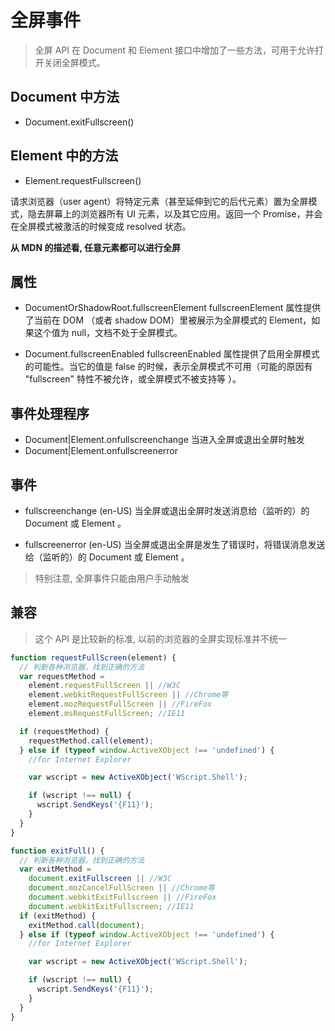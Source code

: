 # 全屏事件

> 全屏 API 在 Document 和 Element 接口中增加了一些方法，可用于允许打开关闭全屏模式。

## Document 中方法

- Document.exitFullscreen()

## Element 中的方法

- Element.requestFullscreen()

请求浏览器（user agent）将特定元素（甚至延伸到它的后代元素）置为全屏模式，隐去屏幕上的浏览器所有 UI 元素，以及其它应用。返回一个 Promise，并会在全屏模式被激活的时候变成 resolved 状态。

**从 MDN 的描述看, 任意元素都可以进行全屏**

## 属性

- DocumentOrShadowRoot.fullscreenElement
  fullscreenElement 属性提供了当前在 DOM （或者 shadow DOM）里被展示为全屏模式的 Element，如果这个值为 null，文档不处于全屏模式。

- Document.fullscreenEnabled
  fullscreenEnabled 属性提供了启用全屏模式的可能性。当它的值是 false 的时候，表示全屏模式不可用（可能的原因有 "fullscreen" 特性不被允许，或全屏模式不被支持等 ）。

## 事件处理程序

- Document|Element.onfullscreenchange 当进入全屏或退出全屏时触发
- Document|Element.onfullscreenerror

## 事件

- fullscreenchange (en-US)
  当全屏或退出全屏时发送消息给（监听的）的 Document 或 Element 。

- fullscreenerror (en-US)
  当全屏或退出全屏是发生了错误时，将错误消息发送给（监听的）的 Document 或 Element 。

> 特别注意, 全屏事件只能由用户手动触发

## 兼容

> 这个 API 是比较新的标准, 以前的浏览器的全屏实现标准并不统一

```js
function requestFullScreen(element) {
  // 判断各种浏览器，找到正确的方法
  var requestMethod =
    element.requestFullScreen || //W3C
    element.webkitRequestFullScreen || //Chrome等
    element.mozRequestFullScreen || //FireFox
    element.msRequestFullScreen; //IE11

  if (requestMethod) {
    requestMethod.call(element);
  } else if (typeof window.ActiveXObject !== 'undefined') {
    //for Internet Explorer

    var wscript = new ActiveXObject('WScript.Shell');

    if (wscript !== null) {
      wscript.SendKeys('{F11}');
    }
  }
}

function exitFull() {
  // 判断各种浏览器，找到正确的方法
  var exitMethod =
    document.exitFullscreen || //W3C
    document.mozCancelFullScreen || //Chrome等
    document.webkitExitFullscreen || //FireFox
    document.webkitExitFullscreen; //IE11
  if (exitMethod) {
    exitMethod.call(document);
  } else if (typeof window.ActiveXObject !== 'undefined') {
    //for Internet Explorer

    var wscript = new ActiveXObject('WScript.Shell');

    if (wscript !== null) {
      wscript.SendKeys('{F11}');
    }
  }
}
```
